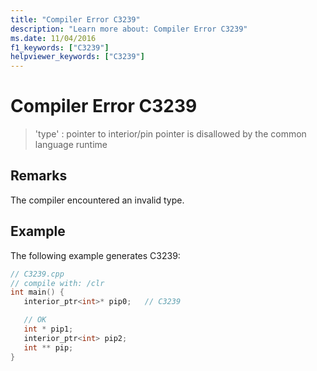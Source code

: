 ```yaml
---
title: "Compiler Error C3239"
description: "Learn more about: Compiler Error C3239"
ms.date: 11/04/2016
f1_keywords: ["C3239"]
helpviewer_keywords: ["C3239"]
---
```

# Compiler Error C3239

> 'type' : pointer to interior/pin pointer is disallowed by the common language runtime

## Remarks

The compiler encountered an invalid type.

## Example

The following example generates C3239:

```cpp
// C3239.cpp
// compile with: /clr
int main() {
   interior_ptr<int>* pip0;   // C3239

   // OK
   int * pip1;
   interior_ptr<int> pip2;
   int ** pip;
}
```
